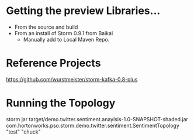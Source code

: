 # Getting the preview Libraries...

- From the source and build
- From an install of Storm 0.9.1 from Baikal
    - Manually add to Local Maven Repo.

# Reference Projects

https://github.com/wurstmeister/storm-kafka-0.8-plus

# Running the Topology

storm jar target/demo.twitter.sentiment.anaylsis-1.0-SNAPSHOT-shaded.jar com.hortonworks.pso.storm.demo.twitter.sentiment.SentimentTopology "test" "chuck"